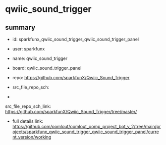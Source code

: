 # qwiic_sound_trigger
 
## summary 
* id: sparkfunx_qwiic_sound_trigger_qwiic_sound_trigger_panel
* user: sparkfunx
* name: qwiic_sound_trigger
* board: qwiic_sound_trigger_panel
* repo: https://github.com/sparkfunX/Qwiic_Sound_Trigger



* src_file_repo_sch: 
*
 src_file_repo_sch_link: https://github.com/sparkfunX/Qwiic_Sound_Trigger/tree/master/
* full details link: https://github.com/oomlout/oomlout_oomp_project_bot_v_2/tree/main/projects/sparkfunx_qwiic_sound_trigger_qwiic_sound_trigger_panel/current_version/working  






